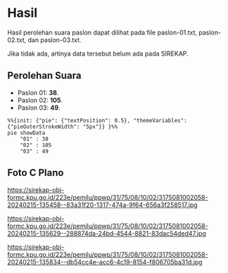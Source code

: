 # Hasil

Hasil perolehan suara paslon dapat dilihat pada file paslon-01.txt, paslon-02.txt, dan paslon-03.txt.

Jika tidak ada, artinya data tersebut belum ada pada SIREKAP.

## Perolehan Suara

 * Paslon 01: **38**.
 * Paslon 02: **105**.
 * Paslon 03: **49**.

```mermaid
%%{init: {"pie": {"textPosition": 0.5}, "themeVariables": {"pieOuterStrokeWidth": "5px"}} }%%
pie showData
    "01" : 38
    "02" : 105
    "03" : 49
```
## Foto C Plano

https://sirekap-obj-formc.kpu.go.id/223e/pemilu/ppwp/31/75/08/10/02/3175081002058-20240215-135458--83a31f20-1317-474a-9f64-656a3f258517.jpg

https://sirekap-obj-formc.kpu.go.id/223e/pemilu/ppwp/31/75/08/10/02/3175081002058-20240215-135629--288874da-24bd-4544-8821-83dac54ded47.jpg

https://sirekap-obj-formc.kpu.go.id/223e/pemilu/ppwp/31/75/08/10/02/3175081002058-20240215-135834--db54cc4e-acc6-4c19-8154-f806705ba31d.jpg
